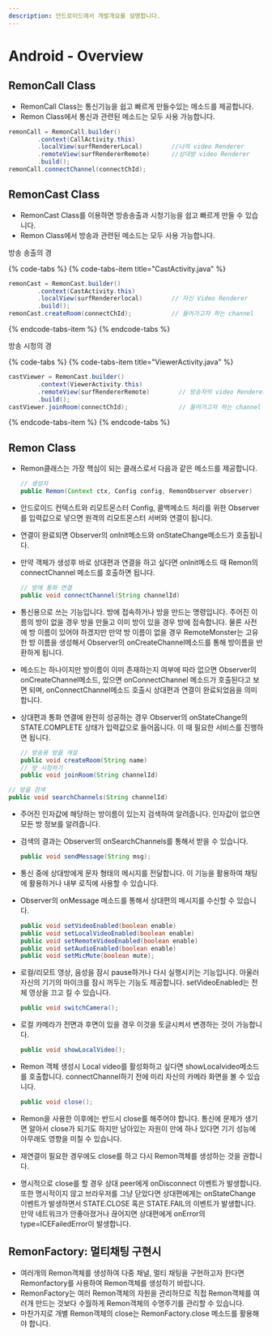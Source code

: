 ```yaml
---
description: 안드로이드에서 개발개요를 설명합니다.
---
```


# Android - Overview

## RemonCall Class

* RemonCall Class는 통신기능을 쉽고 빠르게 만들수있는 메소드를 제공합니다.
* Remon Class에서 통신과 관련된 메소드는 모두 사용 가능합니다.

```java
remonCall = RemonCall.builder()
        .context(CallActivity.this)        
        .localView(surfRendererLocal)        //나의 video Renderer
        .remoteView(surfRendererRemote)      //상대방 video Renderer
        .build();
remonCall.connectChannel(connectChId);
```

## RemonCast Class

* RemonCast Class를 이용하면 방송송출과 시청기능을 쉽고 빠르게 만들 수 있습니다.
* Remon Class에서 방송과 관련된 메소드는 모두 사용 가능합니다.

방송 송출의 경

{% code-tabs %}
{% code-tabs-item title="CastActivity.java" %}
```java
remonCast = RemonCast.builder()
        .context(CastActivity.this)
        .localView(surfRendererlocal)        // 자신 Video Renderer
        .build();
remonCast.createRoom(connectChId);           // 들어가고자 하는 channel
```
{% endcode-tabs-item %}
{% endcode-tabs %}



방송 시청의 경

{% code-tabs %}
{% code-tabs-item title="ViewerActivity.java" %}
```java
castViewer = RemonCast.builder()
        .context(ViewerActivity.this)
        .remoteView(surfRendererRemote)        // 방송자의 video Renderer
        .build();
castViewer.joinRoom(connectChId);              // 들어가고자 하는 channel
```
{% endcode-tabs-item %}
{% endcode-tabs %}

## Remon Class

* Remon클래스는 가장 핵심이 되는 클래스로서 다음과 같은 메소드를 제공합니다.

  ```java
  // 생성자
  public Remon(Context ctx, Config config, RemonObserver observer)
  ```

* 안드로이드 컨텍스트와 리모트몬스터 Config, 콜백메소드 처리를 위한 Observer를 입력값으로 넣으면 원격의 리모트몬스터 서버와 연결이 됩니다.
* 연결이 완료되면 Observer의 onInit메소드와 onStateChange메소드가 호출됩니다.
* 만약 객체가 생성후 바로 상대편과 연결을 하고 싶다면 onInit메소드 때 Remon의 connectChannel 메소드를 호출하면 됩니다.

  ```java
  // 방에 통화 연결
  public void connectChannel(String channelId)
  ```

* 통신용으로 쓰는 기능입니다. 방에 접속하거나 방을 만드는 명령입니다. 주어진 이름의 방이 없을 경우 방을 만들고 이미 방이 있을 경우 방에 접속합니다. 물론 사전에 방 이름이 있어야 하겠지만 만약 방 이름이 없을 경우 RemoteMonster는 고유한 방 이름을 생성해서 Observer의 onCreateChannel메소드를 통해 방이름을 반환하게 됩니다.
* 메소드는 하나이지만 방이름이 이미 존재하는지 여부에 따라 없으면 Observer의 onCreateChannel메소드, 있으면 onConnectChannel 메소드가 호출된다고 보면 되며, onConnectChannel메소드 호출시 상대편과 연결이 완료되었음을 의미합니다.
* 상대편과 통화 연결에 완전히 성공하는 경우 Observer의 onStateChange의 STATE.COMPLETE 상태가 입력값으로 들어옵니다. 이 때 필요한 서비스를 진행하면 됩니다.

  ```java
  // 방송용 방을 개설
  public void createRoom(String name)
  // 방 시청하기
  public void joinRoom(String channelId)
  ```

```java
// 방을 검색
public void searchChannels(String channelId)
```

* 주어진 인자값에 해당하는 방이름이 있는지 검색하여 알려줍니다. 인자값이 없으면 모든 방 정보를 알려줍니다.
* 검색의 결과는 Observer의 onSearchChannels를 통해서 받을 수 있습니다.

  ```java
  public void sendMessage(String msg);
  ```

* 통신 중에 상대방에게 문자 형태의 메시지를 전달합니다. 이 기능을 활용하여 채팅에 활용하거나 내부 로직에 사용할 수 있습니다.
* Observer의 onMessage 메소드를 통해서 상대편의 메시지를 수신할 수 있습니다.

  ```java
  public void setVideoEnabled(boolean enable)
  public void setLocalVideoEnabled(boolean enable)
  public void setRemoteVideoEnabled(boolean enable)
  public void setAudioEnabled(boolean enable)
  public void setMicMute(boolean mute);
  ```

* 로컬/리모트 영상, 음성을 잠시 pause하거나 다시 실행시키는 기능입니다. 아울러 자신의 기기의 마이크를 잠시 꺼두는 기능도 제공합니다. setVideoEnabled는 전체 영상을 끄고 킬 수 있습니다.

  ```java
  public void switchCamera();
  ```

* 로컬 카메라가 전면과 후면이 있을 경우 이것을 토글시켜서 변경하는 것이 가능합니다.

  ```java
  public void showLocalVideo();
  ```

* Remon 객체 생성시 Local video를 활성화하고 싶다면 showLocalvideo메소드를 호출합니다. connectChannel하기 전에 미리 자신의 카메라 화면을 볼 수 있습니다.

  ```java
  public void close();
  ```

* Remon을 사용한 이후에는 반드시 close를 해주어야 합니다. 통신에 문제가 생기면 알아서 close가 되기도 하지만 남아있는 자원이 만에 하나 있다면 기기 성능에 아무래도 영향을 미칠 수 있습니다.
* 재연결이 필요한 경우에도 close를 하고 다시 Remon객체를 생성하는 것을 권합니다.
* 명시적으로 close를 할 경우 상대 peer에게 onDisconnect 이벤트가 발생합니다. 또한 명시적이지 않고 브라우저를 그냥 닫았다면  상대편에게는 onStateChange 이벤트가 발생하면서 STATE.CLOSE 혹은 STATE.FAIL의 이벤트가 발생합니다. 만약 네트워크가 안좋아졌거나 끊어지면 상대편에게 onError의 type=ICEFailedError이 발생합니다.

## RemonFactory: 멀티채팅 구현시

* 여러개의 Remon객체를 생성하여 다중 채널, 멀티 채팅을 구현하고자 한다면 Remonfactory를 사용하여 Remon객체를 생성하기 바랍니다.
* RemonFactory는 여러 Remon객체의 자원을 관리하므로 직접 Remon객체를 여러개 만드는 것보다 수월하게 Remon객체의 수명주기를 관리할 수 있습니다.
* 마찬가지로 개별 Remon객체의 close는 RemonFactory.close 메소드를 활용해야 합니다.

